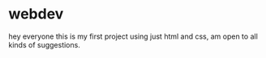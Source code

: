 # webdev

hey everyone this is my first project using just html and css, am open to all kinds of suggestions.
